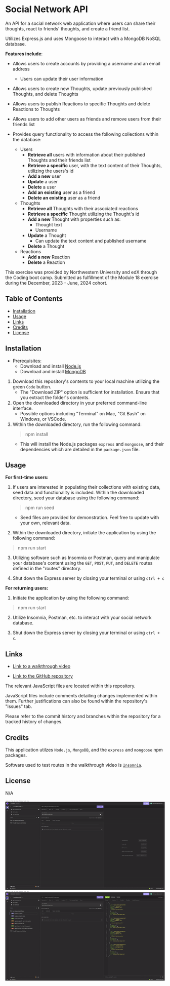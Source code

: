 # Social Network API

An API for a social network web application where users can share their thoughts, react to friends' thoughts, and create a friend list.

Utilizes Express.js and uses Mongoose to interact with a MongoDB NoSQL database.

**Features include**:

- Allows users to create accounts by providing a username and an email address 
    - Users can update their user information
- Allows users to create new Thoughts, update previously published Thoughts, and delete Thoughts
- Allows users to publish Reactions to specific Thoughts and delete Reactions to Thoughts
- Allows users to add other users as friends and remove users from their friends list

- Provides query functionality to access the following collections within the database:
    - Users
        - **Retrieve all** users with information about their published Thoughts and their friends list
        - **Retrieve a specific** user, with the text content of their Thoughts, utilizing the users's id
        - **Add a new** user
        - **Update** a user
        - **Delete** a user
        - **Add an existing** user as a friend
        - **Delete an existing** user as a friend
    - Thoughts
        - **Retrieve all** Thoughts with their associated reactions
        - **Retrieve a specific** Thought utilizing the Thought's id
        - **Add a new** Thought with properties such as:    
            - Thought text
            - Username
        - **Update** a Thought
            - Can update the text content and published username
        - **Delete** a Thought
    - Reactions
        - **Add a new** Reaction
        - **Delete** a Reaction

This exercise was provided by Northwestern University and edX through the Coding boot camp. Submitted as fulfillment of the Module 18 exercise during the December, 2023 - June, 2024 cohort.

## Table of Contents

- [Installation](#installation)
- [Usage](#usage)
- [Links](#links)
- [Credits](#credits)
- [License](#license)

## Installation

- Prerequisites:
    - Download and install [Node.js](https://nodejs.org/en)
    - Download and install [MongoDB](https://www.mongodb.com/)

1. Download this repository's contents to your local machine utilizing the green `Code` button. 
    - The "Download ZIP" option is sufficient for installation. Ensure that you extract the folder's contents.
2. Open the downloaded directory in your preferred command-line interface. 
    - Possible options including "Terminal" on Mac, "Git Bash" on Windows, or VSCode.
3. Within the downloaded directory, run the following command: 
    > npm install 
    - This will install the Node.js packages `express` and `mongoose`, and their dependencies which are detailed in the `package.json` file.

## Usage

**For first-time users:**

1. If users are interested in populating their collections with existing data, seed data and functionality is included. Within the downloaded directory, seed your database using the following command:
    > npm run seed
    - Seed files are provided for demonstration. Feel free to update with your own, relevant data.

2. Within the downloaded directory, initiate the application by using the following command:
> npm run start

3. Utilizing software such as Insomnia or Postman, query and manipulate your database's content using the `GET`, `POST`, `PUT`, and `DELETE` routes defined in the "routes" directory.

4. Shut down the Express server by closing your terminal or using `ctrl + c`

**For returning users:**

1. Initiate the application by using the following command:
> npm run start

2. Utilize Insomnia, Postman, etc. to interact with your social network database.

3. Shut down the Express server by closing your terminal or using `ctrl + c`.


## Links

- [Link to a walkthrough video](https://drive.google.com/file/d/1nAvYv3AQpP1GomREH-EV-42khEdL8X4B/view?usp=sharing)

- [Link to the GitHub repository](https://github.com/anthonyero/social_network_api)


The relevant JavaScript files are located within this repository. 

JavaScript files include comments detailing changes implemented within them. Further justifications can also be found within the repository's "Issues" tab.

Please refer to the commit history and branches within the repository for a tracked history of changes.

## Credits

This application utilzes `Node.js`, `MongoDB`, and the `express` and `mongoose` npm packages.

Software used to test routes in the walkthrough video is [`Insomnia`](https://insomnia.rest/).

## License

N/A

![User Routes Demonstration Gif](./assets/images/social-network-api-user-demo.gif)
![Thought Routes Demonstration Gif](./assets/images/social-network-api-thought-demo.gif)